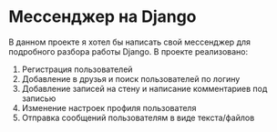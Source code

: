 # Мессенджер на Django

В данном проекте я хотел бы написать свой мессенджер для подробного разбора работы Django. В проекте реализовано:
1. Регистрация пользователей
2. Добавление в друзья и поиск пользователей по логину
3. Добавление записей на стену и написание комментариев под записью
4. Изменение настроек профиля пользователя
5. Отправка сообщений пользователям в виде текста/файлов
